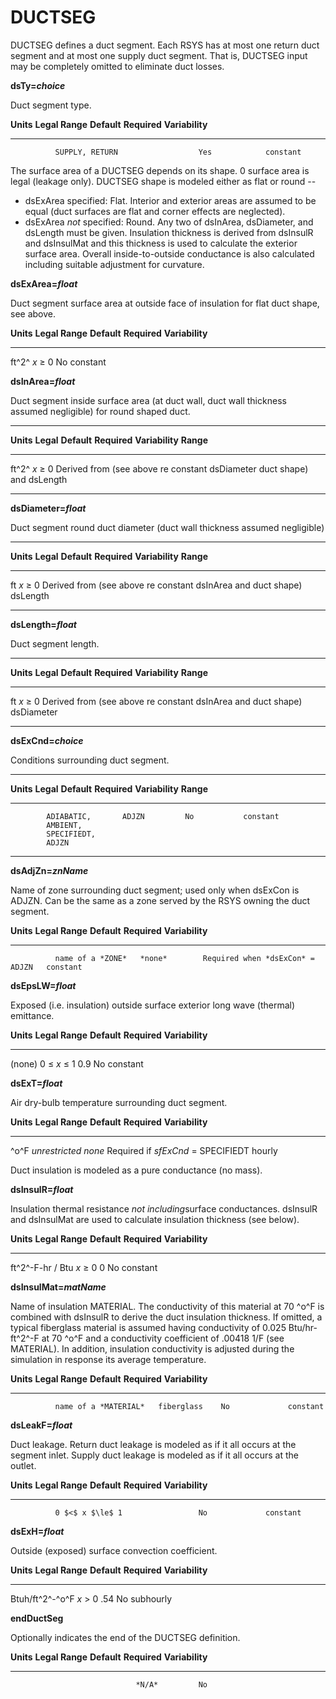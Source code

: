 # DUCTSEG

DUCTSEG defines a duct segment. Each RSYS has at most one return duct segment and at most one supply duct segment. That is, DUCTSEG input may be completely omitted to eliminate duct losses.

**dsTy=*choice***

Duct segment type.

  **Units**   **Legal Range**   **Default**   **Required**   **Variability**
  ----------- ----------------- ------------- -------------- -----------------
              SUPPLY, RETURN                  Yes            constant

The surface area of a DUCTSEG depends on its shape. 0 surface area is legal (leakage only). DUCTSEG shape is modeled either as flat or round --

-   dsExArea specified: Flat. Interior and exterior areas are assumed to be equal (duct surfaces are flat and corner effects are neglected).
-   dsExArea *not* specified: Round. Any two of dsInArea, dsDiameter, and dsLength must be given. Insulation thickness is derived from dsInsulR and dsInsulMat and this thickness is used to calculate the exterior surface area. Overall inside-to-outside conductance is also calculated including suitable adjustment for curvature.

**dsExArea=*float***

Duct segment surface area at outside face of insulation for flat duct shape, see above.

  **Units**   **Legal Range**   **Default**   **Required**   **Variability**
  ----------- ----------------- ------------- -------------- -----------------
  ft^2^       *x* $\ge$ 0                     No             constant

**dsInArea=*float***

Duct segment inside surface area (at duct wall, duct wall thickness assumed negligible) for round shaped duct.

  -----------------------------------------------------------------
  **Units** **Legal**   **Default**   **Required**  **Variability**
            **Range**
  --------- ----------- ------------- ------------- ---------------
  ft^2^     *x* $\ge$ 0 Derived from  (see above re constant
                         dsDiameter   duct shape)       
                         and dsLength

  -----------------------------------------------------------------

**dsDiameter=*float***

Duct segment round duct diameter (duct wall thickness assumed negligible)

  ----------------------------------------------------------------
  **Units** **Legal**   **Default**  **Required**  **Variability**
            **Range**
  --------- ----------- ------------ ------------- ---------------
  ft        *x* $\ge$ 0 Derived from (see above re constant
                        dsInArea and          duct shape)       
                        dsLength

  ----------------------------------------------------------------

**dsLength=*float***

Duct segment length.

  ----------------------------------------------------------------
  **Units** **Legal**   **Default**  **Required**  **Variability**
            **Range**
  --------- ----------- ------------ ------------- ---------------
  ft        *x* $\ge$ 0 Derived from (see above re constant
                        dsInArea and duct shape)       
                        dsDiameter

  ----------------------------------------------------------------

**dsExCnd=*choice***

Conditions surrounding duct segment.

  ------------------------------------------------------------------
  **Units** **Legal**   **Default**    **Required**  **Variability**
            **Range**
  --------- ----------- -------------  ------------- ---------------
            ADIABATIC,       ADJZN         No           constant
            AMBIENT,                                      
            SPECIFIEDT,                                   
            ADJZN                                         

  ------------------------------------------------------------------

**dsAdjZn=*znName***

Name of zone surrounding duct segment; used only when dsExCon is ADJZN. Can be the same as a zone served by the RSYS owning the duct segment.

  **Units**   **Legal Range**    **Default**   **Required**                      **Variability**
  ----------- ------------------ ------------- --------------------------------- -----------------
              name of a *ZONE*   *none*        Required when *dsExCon* = ADJZN   constant

**dsEpsLW=*float***

Exposed (i.e. insulation) outside surface exterior long wave (thermal) emittance.

  **Units**   **Legal Range**       **Default**   **Required**   **Variability**
  ----------- --------------------- ------------- -------------- -----------------
  (none)      0 $\le$ *x* $\le$ 1   0.9           No             constant

**dsExT=*float***

Air dry-bulb temperature surrounding duct segment. <!-- TODO: what is humidity? -->

  **Units**   **Legal Range**   **Default**   **Required**                         **Variability**
  ----------- ----------------- ------------- ------------------------------------ -----------------
  ^o^F        *unrestricted*    *none*        Required if *sfExCnd* = SPECIFIEDT   hourly

Duct insulation is modeled as a pure conductance (no mass).

**dsInsulR=*float***

Insulation thermal resistance *not including*surface conductances. dsInsulR and dsInsulMat are used to calculate insulation thickness (see below).

  **Units**          **Legal Range**   **Default**   **Required**   **Variability**
  ------------------ ----------------- ------------- -------------- -----------------
  ft^2^-F-hr / Btu   *x* $\ge$ 0       0             No             constant

**dsInsulMat=*matName***

Name of insulation MATERIAL. The conductivity of this material at 70 ^o^F is combined with dsInsulR to derive the duct insulation thickness. If omitted, a typical fiberglass material is assumed having conductivity of 0.025 Btu/hr-ft^2^-F at 70 ^o^F and a conductivity coefficient of .00418 1/F (see MATERIAL). In addition, insulation conductivity is adjusted during the simulation in response its average temperature.

  **Units**   **Legal Range**        **Default**   **Required**   **Variability**
  ----------- ---------------------- ------------- -------------- -----------------
              name of a *MATERIAL*   fiberglass    No             constant

**dsLeakF=*float***

Duct leakage. Return duct leakage is modeled as if it all occurs at the segment inlet. Supply duct leakage is modeled as if it all occurs at the outlet.

  **Units**   **Legal Range**   **Default**   **Required**   **Variability**
  ----------- ----------------- ------------- -------------- -----------------
              0 $<$ x $\le$ 1                 No             constant

**dsExH=*float***

Outside (exposed) surface convection coefficient.

  **Units**         **Legal Range**   **Default**   **Required**   **Variability**
  ----------------- ----------------- ------------- -------------- -----------------
  Btuh/ft^2^-^o^F   *x* $>$ 0         .54           No             subhourly

**endDuctSeg**

Optionally indicates the end of the DUCTSEG definition.

  **Units**   **Legal Range**   **Default**   **Required**   **Variability**
  ----------- ----------------- ------------- -------------- -----------------
                                *N/A*         No             


